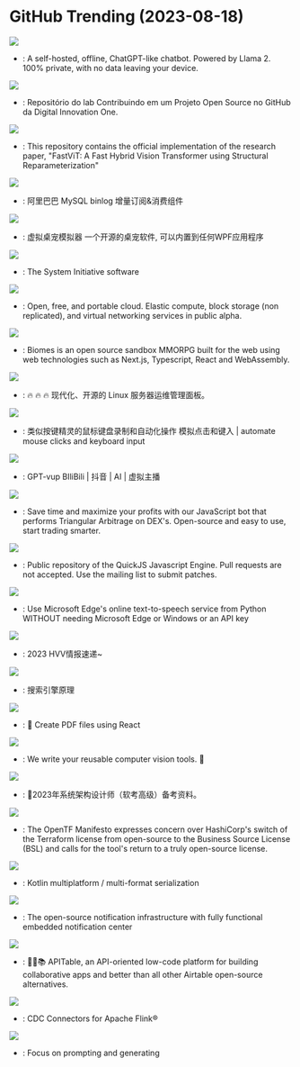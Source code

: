 # GitHub Trending (2023-08-18)

![](https://img.shields.io/badge/TypeScript-New%20197-green?style=flat-square&logo=appveyor)
- [](https://github.comundefined): A self-hosted, offline, ChatGPT-like chatbot. Powered by Llama 2. 100% private, with no data leaving your device.

![](https://img.shields.io/badge/none-New%20116-green?style=flat-square&logo=appveyor)
- [](https://github.comundefined): Repositório do lab Contribuindo em um Projeto Open Source no GitHub da Digital Innovation One.

![](https://img.shields.io/badge/Python-New%20124-green?style=flat-square&logo=appveyor)
- [](https://github.comundefined): This repository contains the official implementation of the research paper, "FastViT: A Fast Hybrid Vision Transformer using Structural Reparameterization"

![](https://img.shields.io/badge/Java-New%2036-green?style=flat-square&logo=appveyor)
- [](https://github.comundefined): 阿里巴巴 MySQL binlog 增量订阅&消费组件

![](https://img.shields.io/badge/C%23-New%20187-green?style=flat-square&logo=appveyor)
- [](https://github.comundefined): 虚拟桌宠模拟器 一个开源的桌宠软件, 可以内置到任何WPF应用程序

![](https://img.shields.io/badge/Rust-New%2079-green?style=flat-square&logo=appveyor)
- [](https://github.comundefined): The System Initiative software

![](https://img.shields.io/badge/Ruby-New%20173-green?style=flat-square&logo=appveyor)
- [](https://github.comundefined): Open, free, and portable cloud. Elastic compute, block storage (non replicated), and virtual networking services in public alpha.

![](https://img.shields.io/badge/TypeScript-New%20429-green?style=flat-square&logo=appveyor)
- [](https://github.comundefined): Biomes is an open source sandbox MMORPG built for the web using web technologies such as Next.js, Typescript, React and WebAssembly.

![](https://img.shields.io/badge/Go-New%20191-green?style=flat-square&logo=appveyor)
- [](https://github.comundefined): 🔥 🔥 🔥 现代化、开源的 Linux 服务器运维管理面板。

![](https://img.shields.io/badge/Python-New%2032-green?style=flat-square&logo=appveyor)
- [](https://github.comundefined): 类似按键精灵的鼠标键盘录制和自动化操作 模拟点击和键入 | automate mouse clicks and keyboard input

![](https://img.shields.io/badge/Python-New%2033-green?style=flat-square&logo=appveyor)
- [](https://github.comundefined): GPT-vup BIliBili | 抖音 | AI | 虚拟主播

![](https://img.shields.io/badge/none-New%200-green?style=flat-square&logo=appveyor)
- [](https://github.comundefined): Save time and maximize your profits with our JavaScript bot that performs Triangular Arbitrage on DEX's. Open-source and easy to use, start trading smarter.

![](https://img.shields.io/badge/C-New%207-green?style=flat-square&logo=appveyor)
- [](https://github.comundefined): Public repository of the QuickJS Javascript Engine. Pull requests are not accepted. Use the mailing list to submit patches.

![](https://img.shields.io/badge/Python-New%2013-green?style=flat-square&logo=appveyor)
- [](https://github.comundefined): Use Microsoft Edge's online text-to-speech service from Python WITHOUT needing Microsoft Edge or Windows or an API key

![](https://img.shields.io/badge/none-New%20120-green?style=flat-square&logo=appveyor)
- [](https://github.comundefined): 2023 HVV情报速递~

![](https://img.shields.io/badge/none-New%2033-green?style=flat-square&logo=appveyor)
- [](https://github.comundefined): 搜索引擎原理

![](https://img.shields.io/badge/JavaScript-New%2018-green?style=flat-square&logo=appveyor)
- [](https://github.comundefined): 📄 Create PDF files using React

![](https://img.shields.io/badge/Python-New%20421-green?style=flat-square&logo=appveyor)
- [](https://github.comundefined): We write your reusable computer vision tools. 💜

![](https://img.shields.io/badge/HTML-New%2013-green?style=flat-square&logo=appveyor)
- [](https://github.comundefined): 💯2023年系统架构设计师（软考高级）备考资料。

![](https://img.shields.io/badge/HTML-New%20534-green?style=flat-square&logo=appveyor)
- [](https://github.comundefined): The OpenTF Manifesto expresses concern over HashiCorp's switch of the Terraform license from open-source to the Business Source License (BSL) and calls for the tool's return to a truly open-source license.

![](https://img.shields.io/badge/Kotlin-New%204-green?style=flat-square&logo=appveyor)
- [](https://github.comundefined): Kotlin multiplatform / multi-format serialization

![](https://img.shields.io/badge/TypeScript-New%20105-green?style=flat-square&logo=appveyor)
- [](https://github.comundefined): The open-source notification infrastructure with fully functional embedded notification center

![](https://img.shields.io/badge/TypeScript-New%2039-green?style=flat-square&logo=appveyor)
- [](https://github.comundefined): 🚀🎉📚 APITable, an API-oriented low-code platform for building collaborative apps and better than all other Airtable open-source alternatives.

![](https://img.shields.io/badge/Java-New%2018-green?style=flat-square&logo=appveyor)
- [](https://github.comundefined): CDC Connectors for Apache Flink®

![](https://img.shields.io/badge/Python-New%20428-green?style=flat-square&logo=appveyor)
- [](https://github.comundefined): Focus on prompting and generating

